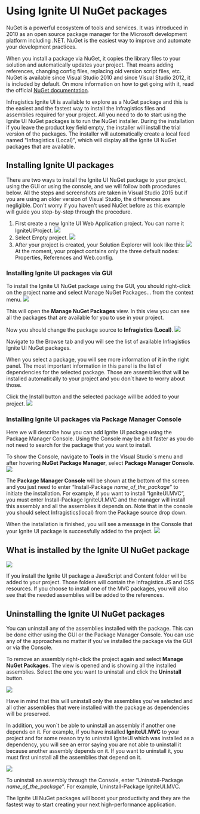 # Using Ignite UI NuGet packages

NuGet is a powerful ecosystem of tools and services. It was introduced in 2010 as an open source package manager for the Microsoft development platform including .NET.  NuGet is the easiest way to improve and automate your development practices.

When you install a package via NuGet, it copies the library files to your solution and automatically updates your project. That means adding references, changing config files, replacing old version script files, etc.
NuGet is available since Visual Studio 2010 and since Visual Studio 2012, it is included by default. On more information on how to get going with it, read the official [NuGet documentation](http://docs.nuget.org/ndocs/guides/install-nuget).

Infragistics Ignite UI is available to explore as a NuGet package and this is the easiest and the fastest way to install the Infragistics files and assemblies required for your project. All you need to do to start using the Ignite UI NuGet packages is to run the NuGet installer. During the installation if you leave the product key field empty, the installer will install the trial version of the packages. The installer will automatically create a local feed named "Infragistics (Local)", which will display all the Ignite UI NuGet packages that are available.  

## Installing Ignite UI packages

There are two ways to install the Ignite UI NuGet package to your project, using the GUI or using the console, and we will follow both procedures below. All the steps and screenshots are taken in Visual Studio 2015 but if you are using an older version of Visual Studio, the differences are negligible. Don't worry if you haven't used NuGet before as this example will guide you step-by-step through the procedure.

 1. First create a new Ignite UI Web Application project. You can name it IgniteUIProject.
![](images/IgniteUIProject_NuGet_Packages.png)
 2. Select Empty project.
![](images/Empty_Project_for_NnuGet_Packages.png)
 3. After your project is created, your Solution Explorer will look like this:
 ![](images/Solution_Explorer_View_NuGet_Packages.png)
 At the moment, your project contains only the three default nodes: Properties, References and Web.config.

 
### Installing Ignite UI packages via GUI

To install the Ignite UI NuGet package using the GUI, you should right-click on the project name and select Manage NuGet Packages… from the context menu.
 ![](images/NuGet_Manager.png)

This will open the **Manage NuGet Packages** view. In this view you can see all the packages that are available for you to use in your project.

Now you should change the package source to **Infragistics (Local)**.
![](images/NuGet_Packages_Infragistics_IgniteUI.png)

Navigate to the Browse tab and you will see the list of available Infragistics Ignite UI NuGet packages. 

When you select a package, you will see more information of it in the right panel. The most important information in this panel is the list of dependencies for the selected package. Those are assemblies that will be installed automatically to your project and you don`t have to worry about those. 

Click the Install button and the selected package will be added to your project. 
![](images/Install_Button_for_NuGet_Packages.png)

### Installing Ignite UI packages via Package Manager Console

Here we will describe how you can add Ignite UI package using the Package Manager Console. Using the Console may be a bit faster as you do not need to search for the package that you want to install.

To show the Console, navigate to **Tools** in the Visual Studio`s menu and after hovering **NuGet Package Manager**, select **Package Manager Console**.
![](images/NuGet_Manager_Console.png)

The **Package Manager Console** will be shown at the bottom of the screen and you just need to enter “Install-Package *name_of_the_package*” to initiate the installation. For example, if you want to install “IgniteUI.MVC”, you must enter Install-Package IgniteUI.MVC and the manager will install this assembly and all the assemblies it depends on. Note that in the console you should select Infragistics(local) from the Package source drop down.

When the installation is finished, you will see a message in the Console that your Ignite UI package is successfully added to the project.
 ![](images/Console_Installation_of_NuGet_Packages.png)

## What is installed by the Ignite UI NuGet package

![](images/Added_Files_from_NuGet_packages.png)

If you install the Ignite UI package a JavaScript and Content folder will be added to your project. Those folders will contain the Infragistics JS and CSS resources. If you choose to install one of the MVC packages, you will also see that the needed assemblies will be added to the references.

## Uninstalling the Ignite UI NuGet packages

You can uninstall any of the assemblies installed with the package. This can be done either using the GUI or the Package Manager Console. You can use any of the approaches no matter if you`ve installed the package via the GUI or via the Console. 

To remove an assembly right-click the project again and select **Manage NuGet Packages**. The view is opened and is showing all the installed assemblies. Select the one you want to uninstall and click the **Uninstall** button.

![](images/Uninstall_NuGet_Package.png)

Have in mind that this will uninstall only the assemblies you`ve selected and all other assemblies that were installed with the package as dependencies will be preserved. 

In addition, you won`t be able to uninstall an assembly if another one depends on it. For example, if you have installed **IgniteUI.MVC** to your project and for some reason try to uninstall IgniteUI which was installed as a dependency, you will see an error saying you are not able to uninstall it because another assembly depends on it. If you want to uninstall it, you must first uninstall all the assemblies that depend on it. 

![](images/Error_When_uninstaling_depending_packages.png)

To uninstall an assembly through the Console, enter “Uninstall-Package *name_of_the_package*”. For example, Uninstall-Package IgniteUI.MVC. 

The Ignite UI  NuGet packages will boost your productivity and they are the fastest way to start creating your next high-performance application.
